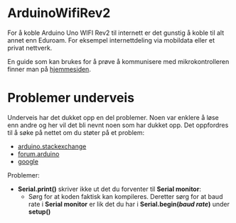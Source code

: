 # ArduinoWifiRev2

For å koble Arduino Uno WIFI Rev2 til internett er det gunstig å koble til alt annet enn Eduroam. For eksempel internettdeling via mobildata eller et privat nettverk. 

En guide som kan brukes for å prøve å kommunisere med mikrokontrolleren finner man på [hjemmesiden](https://www.arduino.cc/en/Guide/ArduinoUnoWiFiRev2).
# Problemer underveis

Underveis har det dukket opp en del problemer. Noen var enklere å løse enn andre og her vil det bli nevnt noen som har dukket opp. Det oppfordres til å søke på nettet om du støter på et problem:

- [arduino.stackexchange](https://arduino.stackexchange.com/)
- [forum.arduino](https://forum.arduino.cc/index.php?board=126.0)
- [google](www.google.com)

Problemer:
- **Serial.print()** skriver ikke ut det du forventer til **Serial monitor**:
  - Sørg for at koden faktisk kan kompileres. Deretter sørg for at baud rate i **Serial monitor** er lik det du har i **Serial.begin(*baud rate*)** under **setup()**
